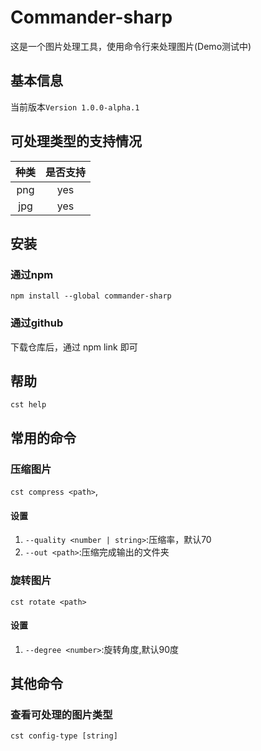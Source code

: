 # Commander-sharp 
这是一个图片处理工具，使用命令行来处理图片(Demo测试中)
## 基本信息
当前版本`Version 1.0.0-alpha.1`
## 可处理类型的支持情况
| 种类  | 是否支持 |
| :---: | :------: |
|  png  |    yes    |
|  jpg  |    yes    |

## 安装
### 通过npm
`npm install --global commander-sharp`

### 通过github
下载仓库后，通过 npm link 即可

## 帮助
`cst help`

## 常用的命令
### 压缩图片
`cst compress <path>`,
#### 设置
1. `--quality <number | string>`:压缩率，默认70
2. `--out <path>`:压缩完成输出的文件夹

### 旋转图片
`cst rotate <path>`
#### 设置
1. `--degree <number>`:旋转角度,默认90度

## 其他命令
### 查看可处理的图片类型
`cst config-type [string]`